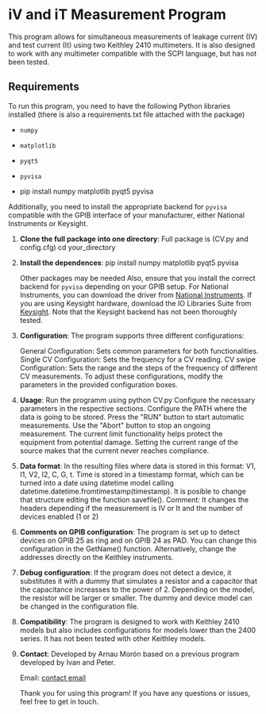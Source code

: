 # iV and iT Measurement Program

This program allows for simultaneous measurements of leakage current (IV) and test current (It) using two Keithley 2410 multimeters. It is also designed to work with any multimeter compatible with the SCPI language, but has not been tested.

## Requirements

To run this program, you need to have the following Python libraries installed (there is also a requirements.txt file attached with the package)

- `numpy`
- `matplotlib`
- `pyqt5`
- `pyvisa`

- pip install numpy matplotlib pyqt5 pyvisa

Additionally, you need to install the appropriate backend for `pyvisa` compatible with the GPIB interface of your manufacturer, either National Instruments or Keysight.

1. **Clone the full package into one directory**:
    Full package is (CV.py and config.cfg)
    cd your_directory

2. **Install the dependences**:
    pip install numpy matplotlib pyqt5 pyvisa

    Other packages may be needed
    Also, ensure that you install the correct backend for `pyvisa` depending on your GPIB setup. For National Instruments, you can download the driver from [National Instruments](https://www.ni.com/es/support/downloads/drivers/download.ni-488-2.html#544048). If you are using Keysight hardware, download the IO Libraries Suite from [Keysight](https://www.keysight.com/us/en/lib/software-detail/computer-software/io-libraries-suite-downloads-2175637.html). Note that the Keysight backend has not been thoroughly tested.

3. **Configuration**:
    The program supports three different configurations:

    General Configuration: Sets common parameters for both functionalities.
    Single CV Configuration: Sets the frequency for a CV reading.
    CV swipe Configuration: Sets the range and the steps of the frequency of different CV measurements.
    To adjust these configurations, modify the parameters in the provided configuration boxes.

4. **Usage**:
    Run the programm using python CV.py
    Configure the necessary parameters in the respective sections.
    Configure the PATH where the data is going to be stored.
    Press the "RUN" button to start automatic measurements.
    Use the "Abort" button to stop an ongoing measurement.
    The current limit functionality helps protect the equipment from potential damage. Setting the current range of the source makes that the current never reaches compliance.

5. **Data format**:
    In the resulting files where data is stored in this format: V1, I1, V2, I2, C, G, t. Time is stored in a timestamp format, which can be turned into a date using datetime model calling datetime.datetime.fromtimestamp(timestamp). It  is posible to change that structure editing the function savefile(). Comment: It changes the headers depending if the measurement is IV or It and the number of devices enabled (1 or 2)

6. **Comments on GPIB configuration**:
    The program is set up to detect devices on GPIB 25 as ring and on GPIB 24 as PAD. You can change this configuration in the GetName() function.
    Alternatively, change the addresses directly on the Keithley instruments.

7. **Debug configuration**:
    If the program does not detect a device, it substitutes it with a dummy that simulates a resistor and a capacitor that the capacitance increasses to the power of 2. Depending on the model, the resistor will be larger or smaller. The dummy and device model can be changed in the configuration file.

8. **Compatibility**:
    The program is designed to work with Keithley 2410 models but also includes configurations for models lower than the 2400 series. It has not been tested with other Keithley models.

9. **Contact**:
    Developed by Arnau Morón based on a previous program developed by Ivan and Peter.

    Email: [contact email](arnau.moron@gmail.com)

    Thank you for using this program! If you have any questions or issues, feel free to get in touch.
